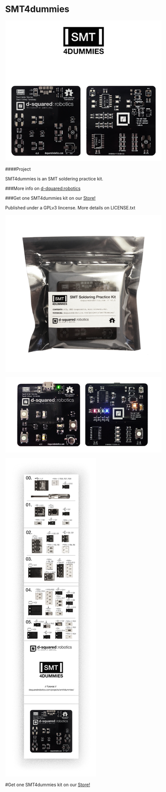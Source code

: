 # SMT4dummies

![](https://github.com/dsquaredrobotics/SMT4dummies/blob/master/doc/img/PCB.png)

####Project

SMT4dummies is an SMT soldering practice kit.

###More info on [d-dquared:robotics](http://www.dsquaredrobotics.com/projects/smt4dummies/)

###Get one SMT4dummies kit on our [Store!](http://dsquaredrobotics.bigcartel.com/products)

Published under a GPLv3 lincense. More details on LICENSE.txt

![](https://github.com/dsquaredrobotics/SMT4dummies/blob/master/doc/img/SMT4dummies.jpg)

![](https://github.com/dsquaredrobotics/SMT4dummies/blob/master/doc/img/PCB_assembled.png)

![](https://github.com/dsquaredrobotics/SMT4dummies/blob/master/doc/img/fold.png)

#Get one SMT4dummies kit on our [Store!](http://dsquaredrobotics.bigcartel.com/products)
